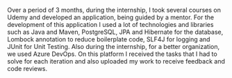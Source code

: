 Over a period of 3 months, during the internship, I took several courses on Udemy and developed an application, being guided by a mentor. For the development of this application I used a lot of technologies and libraries such as Java and Maven, PostgreSQL, JPA and Hibernate for the database, Lombock annotation to reduce boilerplate code, SLF4J for logging and JUnit for Unit Testing. Also during the internship, for a better organization, we used Azure DevOps. On this platform I received the tasks that I had to solve for each iteration and also uploaded my work to receive feedback and code reviews.
